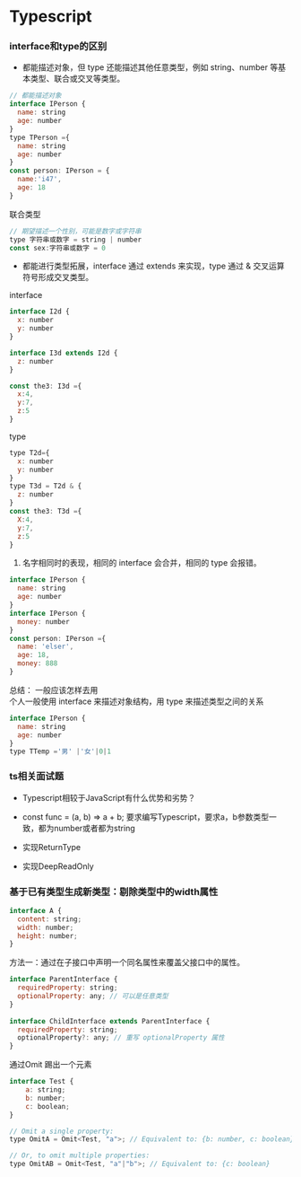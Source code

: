  # Typescript

###  interface和type的区别

- 都能描述对象，但 type 还能描述其他任意类型，例如 string、number 等基本类型、联合或交叉等类型。


```javascript
// 都能描述对象
interface IPerson {
  name: string
  age: number
}
type TPerson ={
  name: string
  age: number
}
const person: IPerson = {
  name:'i47',
  age: 18
}
```
联合类型
```javascript
// 期望描述一个性别，可能是数字或字符串
type 字符串或数字 = string | number
const sex:字符串或数字 = 0
```

- 都能进行类型拓展，interface 通过 extends 来实现，type 通过 & 交叉运算符号形成交叉类型。

interface
```javascript
interface I2d {
  x: number
  y: number
}

interface I3d extends I2d {
  z: number
}

const the3: I3d ={
  x:4,
  y:7,
  z:5
}
```

type
```javascript
type T2d={
  x: number
  y: number
}
type T3d = T2d & {
  z: number
}
const the3: T3d ={
  X:4,
  y:7,
  z:5
}
```

1. 名字相同时的表现，相同的 interface 会合并，相同的 type 会报错。

```javascript
interface IPerson {
  name: string
  age: number
}
interface IPerson {
  money: number
}
const person: IPerson ={
  name: 'elser',
  age: 18,
  money: 888
}
```

总结： 一般应该怎样去用  
个人一般使用 interface 来描述对象结构，用 type 来描述类型之间的关系
```javascript
interface IPerson {
  name: string
  age: number
}
type TTemp ='男' |'女'|0|1
```


### ts相关面试题
- Typescript相较于JavaScript有什么优势和劣势？

- const func = (a, b) => a + b; 要求编写Typescript，要求a，b参数类型一致，都为number或者都为string

- 实现ReturnType

- 实现DeepReadOnly

 ### 基于已有类型生成新类型：剔除类型中的width属性
```javascript
interface A {
  content: string;
  width: number;
  height: number;
}
```

方法一：通过在子接口中声明一个同名属性来覆盖父接口中的属性。
```javascript
interface ParentInterface {  
  requiredProperty: string;  
  optionalProperty: any; // 可以是任意类型  
}  
  
interface ChildInterface extends ParentInterface {  
  requiredProperty: string;  
  optionalProperty?: any; // 重写 optionalProperty 属性  
}  
```

通过Omit 踢出一个元素
```js
interface Test {
    a: string;
    b: number;
    c: boolean;
}

// Omit a single property:
type OmitA = Omit<Test, "a">; // Equivalent to: {b: number, c: boolean}

// Or, to omit multiple properties:
type OmitAB = Omit<Test, "a"|"b">; // Equivalent to: {c: boolean}
```